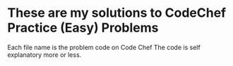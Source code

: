 # These are my solutions to CodeChef Practice (Easy) Problems

Each file name is the problem code on Code Chef
The code is self explanatory more or less.

